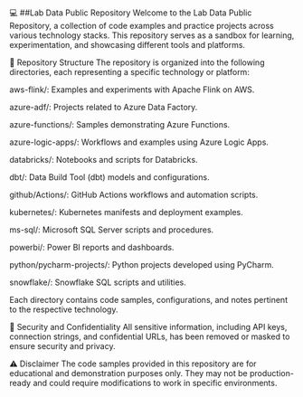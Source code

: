💻 ##Lab Data Public Repository
Welcome to the Lab Data Public Repository, a collection of code examples and practice projects across various technology stacks. This repository serves as a sandbox for learning, experimentation, and showcasing different tools and platforms.

📁 Repository Structure
The repository is organized into the following directories, each representing a specific technology or platform:

aws-flink/: Examples and experiments with Apache Flink on AWS.

azure-adf/: Projects related to Azure Data Factory.

azure-functions/: Samples demonstrating Azure Functions.

azure-logic-apps/: Workflows and examples using Azure Logic Apps.

databricks/: Notebooks and scripts for Databricks.

dbt/: Data Build Tool (dbt) models and configurations.

github/Actions/: GitHub Actions workflows and automation scripts.

kubernetes/: Kubernetes manifests and deployment examples.

ms-sql/: Microsoft SQL Server scripts and procedures.

powerbi/: Power BI reports and dashboards.

python/pycharm-projects/: Python projects developed using PyCharm.

snowflake/: Snowflake SQL scripts and utilities.


Each directory contains code samples, configurations, and notes pertinent to the respective technology.

🔐 Security and Confidentiality
All sensitive information, including API keys, connection strings, and confidential URLs, has been removed or masked to ensure security and privacy.

⚠️ Disclaimer
The code samples provided in this repository are for educational and demonstration purposes only. They may not be production-ready and could require modifications to work in specific environments.
